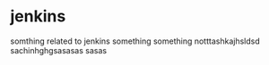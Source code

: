 # jenkins
somthing related to jenkins
something something notttashkajhsldsd
sachinhghgsasasas
sasas
